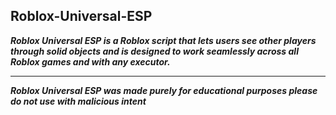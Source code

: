 **Roblox-Universal-ESP**
--------
**_Roblox Universal ESP is a Roblox script that lets users see other players through solid objects and is designed to work seamlessly across all Roblox games and with any executor._**

-----
_**Roblox Universal ESP was made purely for educational purposes please do not use with malicious intent**_
